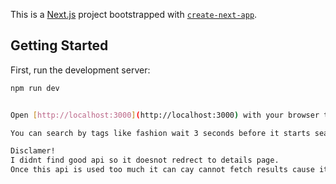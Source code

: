 This is a [Next.js](https://nextjs.org) project bootstrapped with [`create-next-app`](https://github.com/vercel/next.js/tree/canary/packages/create-next-app).

## Getting Started

First, run the development server:

```bash
npm run dev


Open [http://localhost:3000](http://localhost:3000) with your browser to see the result.

You can search by tags like fashion wait 3 seconds before it starts searching and once searched results will appear

Disclamer!
I didnt find good api so it doesnot redrect to details page.
Once this api is used too much it can cay cannot fetch results cause it is a free api
```
